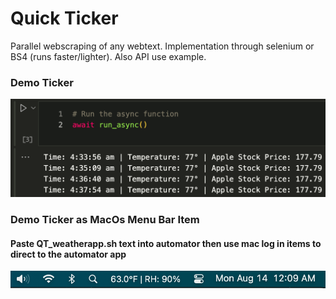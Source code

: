# Quick Ticker
Parallel webscraping of any webtext. Implementation through selenium or BS4 (runs faster/lighter). Also API use example. 

### Demo Ticker
![](images/demo_output.png)


### Demo Ticker as MacOs Menu Bar Item
#### Paste QT_weatherapp.sh text into automator then use mac log in items to direct to the automator app
![](images/demo_menubar.png)



